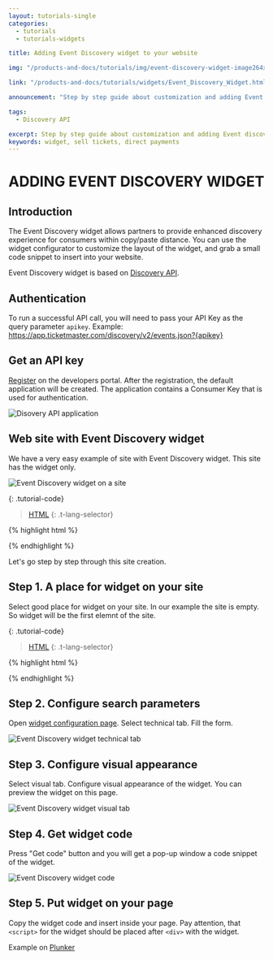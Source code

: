 ```yaml
---
layout: tutorials-single
categories: 
  - tutorials
  - tutorials-widgets

title: Adding Event Discovery widget to your website

img: "/products-and-docs/tutorials/img/event-discovery-widget-image264x216.png"

link: "/products-and-docs/tutorials/widgets/Event_Discovery_Widget.html"

announcement: "Step by step guide about customization and adding Event discovery widget to your website."

tags: 
  - Discovery API

excerpt: Step by step guide about customization and adding Event discovery widget to your website.
keywords: widget, sell tickets, direct payments
---
```


# ADDING EVENT DISCOVERY WIDGET

## Introduction

The Event Discovery widget allows partners to provide enhanced discovery experience for consumers within copy/paste distance.
You can use the widget configurator to customize the layout of the widget, and grab a small code snippet to insert into your website.

Event Discovery widget is based on [Discovery API](/products-and-docs/apis/discovery/).

## Authentication

To run a successful API call, you will need to pass your API Key as the query parameter `apikey`.
Example: https://app.ticketmaster.com/discovery/v2/events.json?{apikey}

## Get an API key

[Register](https://developer-acct.ticketmaster.com/user/login) on the developers portal. After the registration, the default application will be created. The application contains a Consumer Key that is used for authentication.

![Disovery API application](/products-and-docs/tutorials/img/discovery-api-app.png)

## Web site with Event Discovery widget

We have a very easy example of site with Event Discovery widget. This site has the widget only.

![Event Discovery widget on a site](/products-and-docs/tutorials/img/edw-site.png)

{: .tutorial-code}
>[HTML](#html)
{: .t-lang-selector}

{% highlight html %}
<!DOCTYPE html>
<html>

  <body>
    <div w-type="event-discovery" w-tmapikey="5QGCEXAsJowiCI4n1uAwMlCGAcSNAEmG" w-googleapikey="AIzaSyBQrJ5ECXDaXVlICIdUBOe8impKIGHDzdA" w-keyword="zz top" w-theme="newschool" w-colorscheme="light" w-width="300" w-height="600" w-size="25" w-border="2" w-borderradius="7" w-postalcode="" w-radius="" w-country="" w-period="year" w-layout="vertical" w-attractionid="" w-promoterid="" w-venueid="" w-affiliateid="" w-segmentid="" w-proportion="xxl"></div>
    <script src="https://ticketmaster-api-staging.github.io/products-and-docs/widgets/event-discovery/1.0.0/lib/main-widget.js?v=1"></script>
  
  </body>

</html>
{% endhighlight %}

Let's go step by step through this site creation.

## Step 1. A place for widget on your site

Select good place for widget on your site. In our example the site is empty. So widget will be the first elemnt of the site.

{: .tutorial-code}
>[HTML](#html)
{: .t-lang-selector}

{% highlight html %}
<!DOCTYPE html>
<html>

  <body>
  
  </body>

</html>
{% endhighlight %}

## Step 2. Configure search parameters

Open [widget configuration page](/products-and-docs/widgets/event-discovery/). Select technical tab. Fill the form.

![Event Discovery widget technical tab](/products-and-docs/tutorials/img/edw-conf1.png)

## Step 3. Configure visual appearance

Select visual tab. Configure visual appearance of the widget.
You can preview the widget on this page.

![Event Discovery widget visual tab](/products-and-docs/tutorials/img/edw-conf2.png)

## Step 4. Get widget code

Press "Get code" button and you will get a pop-up window a code snippet of the widget.

![Event Discovery widget code](/products-and-docs/tutorials/img/edw-conf3.png)

## Step 5. Put widget on your page

Copy the widget code and insert inside your page.
Pay attention, that `<script>` for the widget should be placed after `<div>` with the widget.

Example on [Plunker](http://plnkr.co/edit/kqYmh8LQlMbgIxwQ6P9R?p=preview)


